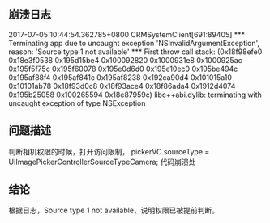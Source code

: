 ## 崩溃日志
2017-07-05 10:44:54.362785+0800 CRMSystemClient[691:89405] *** Terminating app due to uncaught exception 'NSInvalidArgumentException', reason: 'Source type 1 not available'
*** First throw call stack:
(0x18f98efe0 0x18e3f0538 0x195d15be4 0x100092820 0x1000931e8 0x1000925ac 0x195f5f75c 0x195f60078 0x195e0d6d0 0x195e10ec0 0x195be494c 0x195af88f4 0x195af841c 0x195af8238 0x192ca90d4 0x101015a10 0x10101ab78 0x18f93d0c8 0x18f93ace4 0x18f86ada4 0x1912d4074 0x195b25058 0x100265594 0x18e87959c)
libc++abi.dylib: terminating with uncaught exception of type NSException
## 问题描述
判断相机权限的时候，打开访问限制，
    pickerVC.sourceType = UIImagePickerControllerSourceTypeCamera;
代码崩溃处
## 结论
根据日志，Source type 1 not available，说明权限已被提前判断。
